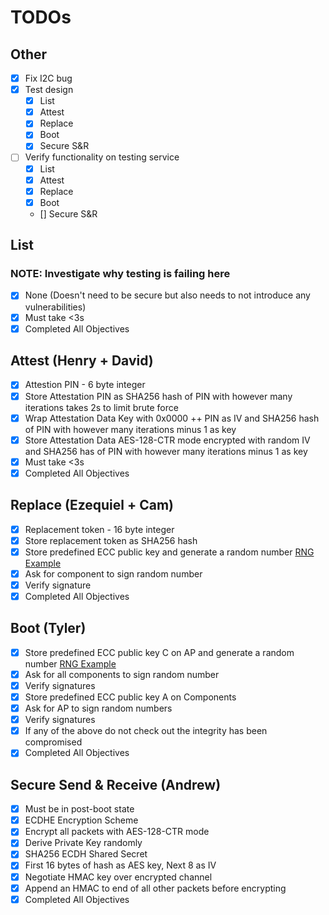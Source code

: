 # TODOs

## Other

- [X] Fix I2C bug
- [X] Test design
  - [X] List
  - [X] Attest
  - [X] Replace
  - [X] Boot
  - [X] Secure S&R
- [ ] Verify functionality on testing service
  - [X] List
  - [X] Attest
  - [X] Replace
  - [X] Boot
  - [] Secure S&R

## List

### NOTE: Investigate why testing is failing here

- [X] None (Doesn't need to be secure but also needs to not introduce any vulnerabilities)
- [X] Must take <3s
- [X] Completed All Objectives

## Attest (Henry + David)

- [X] Attestion PIN - 6 byte integer
- [X] Store Attestation PIN as SHA256 hash of PIN with however many iterations takes 2s to limit brute force
- [X] Wrap Attestation Data Key with 0x0000 ++ PIN as IV and SHA256 hash of PIN with however many iterations minus 1 as key
- [X] Store Attestation Data AES-128-CTR mode encrypted with random IV and SHA256 has of PIN with however many iterations minus 1 as key
- [X] Must take <3s
- [X] Completed All Objectives

## Replace (Ezequiel + Cam)

- [X] Replacement token - 16 byte integer
- [X] Store replacement token as SHA256 hash
- [X] Store predefined ECC public key and generate a random number [RNG Example](https://github.com/Analog-Devices-MSDK/msdk/tree/e20c2cfe54f3d8880d29c11390700840e7e7ba27/Examples/MAX78000/TRNG)
- [X] Ask for component to sign random number
- [X] Verify signature
- [X] Completed All Objectives

## Boot (Tyler)

- [X] Store predefined ECC public key C on AP and generate a random number [RNG Example](https://github.com/Analog-Devices-MSDK/msdk/tree/e20c2cfe54f3d8880d29c11390700840e7e7ba27/Examples/MAX78000/TRNG)
- [X] Ask for all components to sign random number
- [X] Verify signatures
- [X] Store predefined ECC public key A on Components
- [X] Ask for AP to sign random numbers
- [X] Verify signatures
- [X] If any of the above do not check out the integrity has been compromised
- [X] Completed All Objectives

## Secure Send & Receive (Andrew)

- [X] Must be in post-boot state
- [X] ECDHE Encryption Scheme
- [X] Encrypt all packets with AES-128-CTR mode
- [X] Derive Private Key randomly
- [X] SHA256 ECDH Shared Secret
- [X] First 16 bytes of hash as AES key, Next 8 as IV
- [X] Negotiate HMAC key over encrypted channel
- [X] Append an HMAC to end of all other packets before encrypting
- [X] Completed All Objectives
